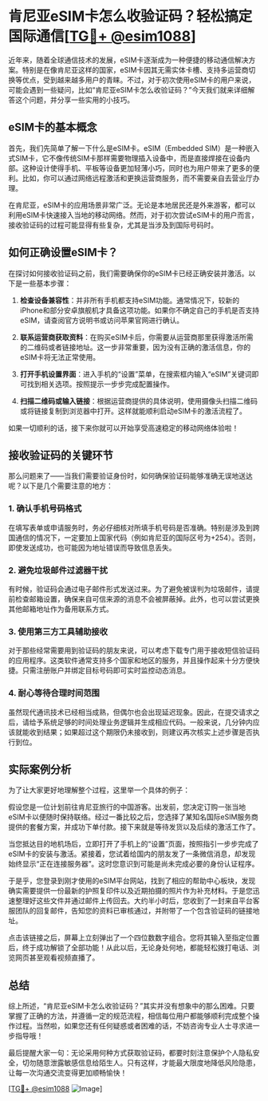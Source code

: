 # 肯尼亚eSIM卡怎么收验证码？轻松搞定国际通信[[TG💪+ @esim1088](https://t.me/s/esim1088)]

近年来，随着全球通信技术的发展，eSIM卡逐渐成为一种便捷的移动通信解决方案。特别是在像肯尼亚这样的国家，eSIM卡因其无需实体卡槽、支持多运营商切换等优点，受到越来越多用户的青睐。不过，对于初次使用eSIM卡的用户来说，可能会遇到一些疑问，比如“肯尼亚eSIM卡怎么收验证码？”今天我们就来详细解答这个问题，并分享一些实用的小技巧。

## eSIM卡的基本概念

首先，我们先简单了解一下什么是eSIM卡。eSIM（Embedded SIM）是一种嵌入式SIM卡，它不像传统SIM卡那样需要物理插入设备中，而是直接焊接在设备内部。这种设计使得手机、平板等设备更加轻薄小巧，同时也为用户带来了更多的便利。比如，你可以通过网络远程激活和更换运营商服务，而不需要亲自去营业厅办理。

在肯尼亚，eSIM卡的应用场景非常广泛。无论是本地居民还是外来游客，都可以利用eSIM卡快速接入当地的移动网络。然而，对于初次尝试eSIM卡的用户而言，接收验证码的过程可能显得有些复杂，尤其是当涉及到国际号码时。

## 如何正确设置eSIM卡？

在探讨如何接收验证码之前，我们需要确保你的eSIM卡已经正确安装并激活。以下是一些基本步骤：

1. **检查设备兼容性**：并非所有手机都支持eSIM功能。通常情况下，较新的iPhone和部分安卓旗舰机才具备这项功能。如果你不确定自己的手机是否支持eSIM，请查阅官方说明书或访问苹果官网进行确认。
   
2. **联系运营商获取资料**：在购买eSIM卡后，你需要从运营商那里获得激活所需的二维码或者链接地址。这一步非常重要，因为没有正确的激活信息，你的eSIM卡将无法正常使用。

3. **打开手机设置界面**：进入手机的“设置”菜单，在搜索框内输入“eSIM”关键词即可找到相关选项。按照提示一步步完成配置操作。

4. **扫描二维码或输入链接**：根据运营商提供的具体说明，使用摄像头扫描二维码或将链接复制到浏览器中打开。这样就能顺利启动eSIM卡的激活流程了。

如果一切顺利的话，接下来你就可以开始享受高速稳定的移动网络体验啦！

## 接收验证码的关键环节

那么问题来了——当我们需要验证身份时，如何确保验证码能够准确无误地送达呢？以下是几个需要注意的地方：

### 1. 确认手机号码格式
在填写表单或申请服务时，务必仔细核对所填手机号码是否准确。特别是涉及到跨国通信的情况下，一定要加上国家代码（例如肯尼亚的国际区号为+254）。否则，即使发送成功，也可能因为地址错误而导致信息丢失。

### 2. 避免垃圾邮件过滤器干扰
有时候，验证码会通过电子邮件形式发送过来。为了避免被误判为垃圾邮件，请提前检查邮箱设置，确保来自可信来源的消息不会被屏蔽掉。此外，也可以尝试更换其他邮箱地址作为备用联系方式。

### 3. 使用第三方工具辅助接收
对于那些经常需要用到验证码的朋友来说，可以考虑下载专门用于接收短信验证码的应用程序。这类软件通常支持多个国家和地区的服务，并且操作起来十分方便快捷。只需注册账户并绑定目标号码即可实时监控动态消息。

### 4. 耐心等待合理时间范围
虽然现代通讯技术已经相当成熟，但偶尔也会出现延迟现象。因此，在提交请求之后，请给予系统足够的时间处理业务逻辑并生成相应代码。一般来说，几分钟内应该就能收到结果；如果超过这个期限仍未接收到，则建议再次核实上述步骤是否执行到位。

## 实际案例分析

为了让大家更好地理解整个过程，这里举一个具体的例子：

假设您是一位计划前往肯尼亚旅行的中国游客。出发前，您决定订购一张当地eSIM卡以便随时保持联络。经过一番比较之后，您选择了某知名国际eSIM服务商提供的套餐方案，并成功下单付款。接下来就是等待发货以及后续的激活工作了。

当您抵达目的地机场后，立即打开了手机上的“设置”页面，按照指引一步步完成了eSIM卡的安装与激活。紧接着，您试着给国内的朋友发了一条微信消息，却发现始终显示“正在连接服务器”。这时您意识到可能是尚未完成必要的身份认证程序。

于是乎，您登录到刚才使用的eSIM平台网站，找到了相应的帮助中心板块，发现确实需要提供一份最新的护照复印件以及近期拍摄的照片作为补充材料。于是您迅速整理好这些文件并通过邮件上传回去。大约半小时后，您收到了一封来自平台客服团队的回复邮件，告知您的资料已审核通过，并附带了一个包含验证码的链接地址。

点击该链接之后，屏幕上立刻弹出了一个四位数数字组合。您将其输入至指定位置后，终于成功解锁了全部功能！从此以后，无论身处何地，都能轻松拨打电话、浏览网页甚至观看视频直播了。

## 总结

综上所述，“肯尼亚eSIM卡怎么收验证码？”其实并没有想象中的那么困难。只要掌握了正确的方法，并遵循一定的规范流程，相信每位用户都能够顺利完成整个操作过程。当然啦，如果您还有任何疑惑或者困难的话，不妨咨询专业人士寻求进一步指导哦！

最后提醒大家一句：无论采用何种方式获取验证码，都要时刻注意保护个人隐私安全，切勿随意泄露敏感信息给陌生人。只有这样，才能最大限度地降低风险隐患，让每一次沟通交流变得更加顺畅愉快！

[[TG💪+ @esim1088](https://t.me/s/esim1088) ![Image](https://i.postimg.cc/4NQfJmqS/Snipaste-2025-05-13-00-14-12.png)]
